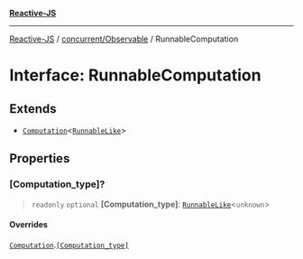 [**Reactive-JS**](../../../README.md)

***

[Reactive-JS](../../../README.md) / [concurrent/Observable](../README.md) / RunnableComputation

# Interface: RunnableComputation

## Extends

- [`Computation`](../../../computations/interfaces/Computation.md)\<[`RunnableLike`](../../interfaces/RunnableLike.md)\>

## Properties

### \[Computation\_type\]?

> `readonly` `optional` **\[Computation\_type\]**: [`RunnableLike`](../../interfaces/RunnableLike.md)\<`unknown`\>

#### Overrides

[`Computation`](../../../computations/interfaces/Computation.md).[`[Computation_type]`](../../../computations/interfaces/Computation.md#computation_type)
